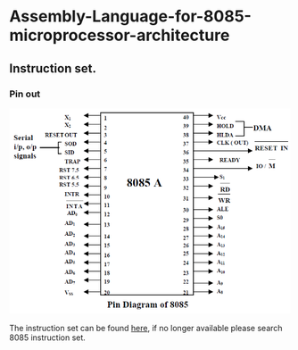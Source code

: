 # Assembly-Language-for-8085-microprocessor-architecture

## Instruction set.
### Pin out
![8085 pin out](8085%20pin%20out.png)


The instruction set can be found [here](https://link.springer.com/content/pdf/bbm%3A978-1-349-06978-1%2F1.pdf), if no longer available please search 8085 instruction set.

